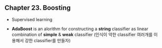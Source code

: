## Chapter 23. Boosting

* Supervised learning 

* __AdaBoost__ is an alorithm for constructing a __string__ classifier as linear combination of __simple__ & __weak__ classifier (인식이 약한 classifier 여러개를 이용해서 강한 classifier를 만들자)



